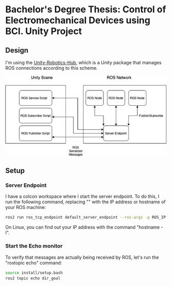 # Bachelor's Degree Thesis: Control of Electromechanical Devices using BCI. Unity Project

## Design
I'm using the [Unity-Robotics-Hub][1], which is a Unity package that manages ROS connections according to this scheme.

[1]: https://github.com/Unity-Technologies/Unity-Robotics-Hub/ "Unity-Robotics-Hub"

![Unity-ROS Comunication.png](./img/unity_ros.png)

## Setup
### Server Endpoint
I have a colcon workspace where I start the server endpoint. To do this, I run the following command, replacing "<your IP address>" with the IP address or hostname of your ROS machine:
```bash
ros2 run ros_tcp_endpoint default_server_endpoint --ros-args -p ROS_IP:=<your IP address>
```

On Linux, you can find out your IP address with the command "hostname -I".

### Start the Echo monitor
To verify that messages are actually being received by ROS, let's run the "rostopic echo" command:
```bash
source install/setup.bash
ros2 topic echo dir_goal
```



